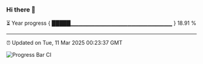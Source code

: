 ### Hi there 👋

⏳ Year progress { █████▁▁▁▁▁▁▁▁▁▁▁▁▁▁▁▁▁▁▁▁▁▁▁▁▁ } 18.91 %

---

⏰ Updated on Tue, 11 Mar 2025 00:23:37 GMT

![Progress Bar CI](https://github.com/liununu/liununu/workflows/Progress%20Bar%20CI/badge.svg)
